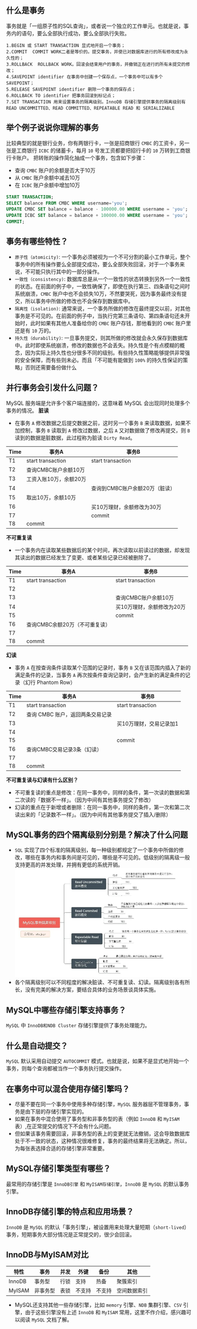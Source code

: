 ## 什么是事务
事务就是「一组原子性的SQL查询」，或者说一个独立的工作单元。也就是说，事务内的语句，要么全部执行成功，要么全部执行失败。
```
1.BEGIN 或 START TRANSACTION 显式地开启一个事务；
2.COMMIT  COMMIT WORK二者是等价的。提交事务，并使已对数据库进行的所有修改成为永久性的；
3.ROLLBACK  ROLLBACK WORK。回滚会结束用户的事务，并撤销正在进行的所有未提交的修改；
4.SAVEPOINT identifier 在事务中创建一个保存点，一个事务中可以有多个 SAVEPOINT；
5.RELEASE SAVEPOINT identifier 删除一个事务的保存点；
6.ROLLBACK TO identifier 把事务回滚到标记点；
7.SET TRANSACTION 用来设置事务的隔离级别。InnoDB 存储引擎提供事务的隔离级别有READ UNCOMMITTED、READ COMMITTED、REPEATABLE READ 和 SERIALIZABLE
```

## 举个例子说说你理解的事务
比较典型的就是银行业务，你有两银行卡，一张是招商银行 `CMBC` 的工资卡，另一张是工商银行 `ICBC` 的储蓄卡，每月 `10` 号发工资都要把招行卡的 `10` 万转到工商银行卡账户。 把转账的操作简化抽成一个事务，包含如下步骤：
- 查询 `CMBC` 账户的余额是否大于10万
- 从 `CMBC` 账户余额中减去10万
- 在 `ICBC` 账户余额中增加10万
```sql
START TRANSACTION;
SELECT balance FROM CMBC WHERE username='you';
UPDATE CMBC SET balance = balance - 100000.00 WHERE username = 'you';
UPDATE ICBC SET balance = balance + 100000.00 WHERE username = 'you';
COMMIT;
```

## 事务有哪些特性？
- `原子性（atomicity)`: 一个事务必须被视为一个不可分割的最小工作单元，整个事务中的所有操作要么全部提交成功，要么全部失败回滚，对于一个事务来说，不可能只执行其中的一部分操作。
- `一致性（consistency)`: 数据库总是从一个一致性的状态转换到另外一个一致性的状态。在前面的例子中，一致性确保了，即使在执行第三、四条语句之间时系统崩溃，`CMBC` 账户中也不会损失10万，不然要哭死，因为事务最终没有提交，所以事务中所做的修改也不会保存到数据库中。
- `隔离性（isolation)`: 通常来说，一个事务所做的修改在最终提交以前，对其他事务是不可见的。在前面的例子中，当执行完第三条语句、第四条语句还未开始时，此时如果有其他人准备给你的 `CMBC` 账户存钱，那他看到的 `CMBC` 账户里还是有 `10` 万的。
- `持久性（durability)`: 一旦事务提交，则其所做的修改就会永久保存到数据库中。此时即使系统崩溃，修改的数据也不会丢失。持久性是个有点模糊的概念，因为实际上持久性也分很多不同的级别。有些持久性策略能够提供非常强的安全保障，而有些则未必。而且「不可能有能做到 `100%` 的持久性保证的策略」否则还需要备份做什么

## 并行事务会引发什么问题？
MySQL 服务端是允许多个客户端连接的，这意味着 MySQL 会出现同时处理多个事务的情况。
**脏读**
- 在事务 `A` 修改数据之后提交数据之前，这时另一个事务 `B` 来读取数据，如果不加控制，事务 `B` 读取到 `A` 修改过数据，之后 `A` 又对数据做了修改再提交，则 `B` 读到的数据是脏数据，此过程称为脏读 `Dirty Read`。

|Time|事务A|事务B|
|----|----|----|
|T1|start transaction|start transaction|
|T2|查询CMBC账户余额10万| |
|T3|工资入账10万，余额20万| |
|T4| |查询到CMBC账户余额20万（脏读）|
|T5|取出10万，余额10万| |
|T6| |买10万理财，余额修改为30万|
|T7| |commit|
|T8|commit| |

**不可重复读**
- 一个事务内在读取某些数据后的某个时间，再次读取以前读过的数据，却发现其读出的数据已经发生了变更、或者某些记录已经被删除了。

|Time|事务A|事务B|
|----|----|----|
|T1|start transaction|start transaction|
|T2| | |
|T3| |查询CMBC账户余额10万|
|T4| |买10万理财，余额修改为20万|
|T5| |commit|
|T6|查询CMBC余额20万（不可重复读）| |
|T7| | |
|T8|commit| |

**幻读**
- 事务 `A` 在按查询条件读取某个范围的记录时，事务 `B` 又在该范围内插入了新的满足条件的记录，当事务 `A` 再次按条件查询记录时，会产生新的满足条件的记录（幻行 Phantom Row）

|Time|事务A|事务B|
|----|----|----|
|T1|start transaction|start transaction|
|T2|查询 CMBC 账户，返回两条交易记录| |
|T3| |买10万理财，交易记录加1|
|T4| | |
|T5| |commit|
|T6|查询CMBC交易记录3条（幻读）| |
|T7| | |
|T8|commit| |

**不可重复读与幻读有什么区别？**
- 不可重复读的重点是修改：在同一事务中，同样的条件，第一次读的数据和第二次读的「数据不一样」。（因为中间有其他事务提交了修改）
- 幻读的重点在于新增或者删除：在同一事务中，同样的条件，第一次和第二次读出来的「记录数不一样」。（因为中间有其他事务提交了插入/删除）

## MySQL事务的四个隔离级别分别是？解决了什么问题
- `SQL` 实现了四个标准的隔离级别，每一种级别都规定了一个事务中所做的修改，哪些在事务内和事务间是可见的，哪些是不可见的。低级别的隔离级一般支持更高的并发处理，并拥有更低的系统开销。
![mysql_isolation](https://github.com/com-wushuang/goBasic/blob/main/image/mysql_isolation.png)
- 各个隔离级别可以不同程度的解决脏读、不可重复读、幻读。隔离级别各有所长，没有完美的解决方案，要结合具体的业务场景谈具体实施。

## MySQL中哪些存储引擎支持事务？
`MySQL` 中 `InnoDB和NDB Cluster` 存储引擎提供了事务处理能力。

## 什么是自动提交？
`MySQL` 默认采用自动提交 `AUTOCOMMIT` 模式。也就是说，如果不是显式地开始一个事务，则每个查询都被当作一个事务执行提交操作。

## 在事务中可以混合使用存储引擎吗？
- 尽量不要在同一个事务中使用多种存储引擎，`MySQL` 服务器层不管理事务，事务是由下层的存储引擎实现的。
- 如果在事务中混合使用了事务型和非事务型的表（例如 `InnoDB` 和 `MyISAM` 表）,在正常提交的情况下不会有什么问题。
- 但如果该事务需要回滚，非事务型的表上的变更就无法撤销，这会导致数据库处于不一致的状态，这种情况很难修复，事务的最终结果将无法确定。所以，为每张表选择合适的存储引擎非常重要。

## MySQL存储引擎类型有哪些？
最常用的存储引擎是 `InnoDB引擎` 和 `MyISAM存储引擎`，`InnoDB` 是 `MySQL` 的默认事务引擎。

## InnoDB存储引擎的特点和应用场景？
`InnoDB` 是 `MySQL` 的默认「事务引擎」，被设置用来处理大量短期（`short-lived`）事务，短期事务大部分情况是正常提交的，很少会回滚。

## InnoDB与MyISAM对比
|特性|事务|并发|外键|备份|其他|
|----|----|----|----|----|----|
|InnoDB|事务型|行锁|支持|热备|聚簇索引|
|MyISAM|非事务型|表锁|不支持|不支持|空间数据索引|
- MySQL还支持其他一些存储引擎，比如 `memory` 引擎、`NDB` 集群引擎、`CSV` 引擎，由于这些引擎没有上述 `InnoDB` 和 `MyISAM` 常用，这里不作介绍，感兴趣可以阅读 `MySQL` 文档了解。